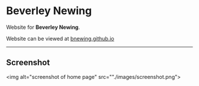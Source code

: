 # Beverley Newing

Website for **Beverley Newing**.

Website can be viewed at <a href="https://bnewing.github.io">bnewing.github.io</a>

---

## Screenshot

<img alt="screenshot of home page" src=""./images/screenshot.png">
